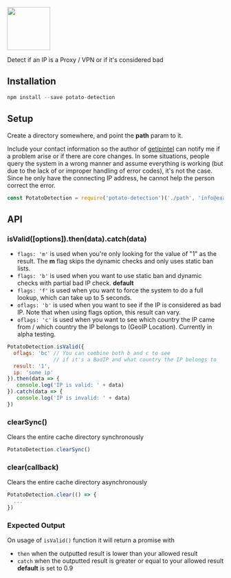 <img width="100" src="https://raw.githubusercontent.com/feross/standard/master/sticker.png" />

Detect if an IP is a Proxy / VPN or if it's considered bad

## Installation ##
```javascript
npm install --save potato-detection
```
## Setup ##
Create a directory somewhere, and point the **path** param to it.

Include your contact information so the author of [getipintel](http://getipintel.net) can notify me if a problem arise or if there are core changes. In some situations, people query the system in a wrong manner and assume everything is working (but due to the lack of or improper handling of error codes), it's not the case. Since he only have the connecting IP address, he cannot help the person correct the error.

```javascript
const PotatoDetection = require('potato-detection')('./path', 'info@example.com')
```
## API ##

### isValid([options]).then(data).catch(data) ###
* ```flags: 'm'``` is used when you're only looking for the value of "1" as the result. The **m** flag skips the dynamic checks and only uses static ban lists.
* ```flags: 'b'``` is used when you want to use static ban and dynamic checks with partial bad IP check. **default**
* ```flags: 'f'``` is used when you want to force the system to do a full lookup, which can take up to 5 seconds.
* ```oflags: 'b'``` is used when you want to see if the IP is considered as bad IP. Note that when using flags option, this result can vary.
* ```oflags: 'c'``` is used when you want to see which country the IP came from / which country the IP belongs to (GeoIP Location). Currently in alpha testing.

```javascript
PotatoDetection.isValid({
  oflags: 'bc' // You can combine both b and c to see
               // if it's a BadIP and what country the IP belongs to
  result: '1',
  ip: 'some ip'
}).then(data => {
   console.log('IP is valid: ' + data)
}).catch(data => {
   console.log('IP is invalid: ' + data)
})
```

### clearSync() ###
Clears the entire cache directory synchronously

```javascript
PotatoDetection.clearSync()
```

### clear(callback) ###
Clears the entire cache directory asynchronously

```javascript
PotatoDetection.clear(() => {
  ...
})
```

### Expected Output ###
On usage of ```isValid()``` function it will return a promise with
* ```then``` when the outputted result is lower than your allowed result
* ```catch``` when the outputted result is greater or equal to your allowed result
**default** is set to 0.9
